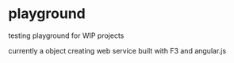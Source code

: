 playground
==========

testing playground for WIP projects 

currently a object creating web service built with F3 and angular.js
